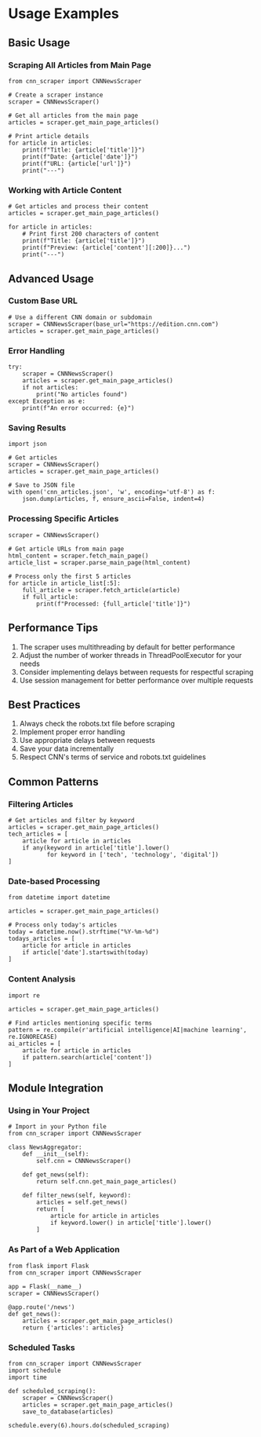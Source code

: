 # Usage Examples

## Basic Usage

### Scraping All Articles from Main Page

    from cnn_scraper import CNNNewsScraper
    
    # Create a scraper instance
    scraper = CNNNewsScraper()
    
    # Get all articles from the main page
    articles = scraper.get_main_page_articles()
    
    # Print article details
    for article in articles:
        print(f"Title: {article['title']}")
        print(f"Date: {article['date']}")
        print(f"URL: {article['url']}")
        print("---")

### Working with Article Content

    # Get articles and process their content
    articles = scraper.get_main_page_articles()
    
    for article in articles:
        # Print first 200 characters of content
        print(f"Title: {article['title']}")
        print(f"Preview: {article['content'][:200]}...")
        print("---")

## Advanced Usage

### Custom Base URL

    # Use a different CNN domain or subdomain
    scraper = CNNNewsScraper(base_url="https://edition.cnn.com")
    articles = scraper.get_main_page_articles()

### Error Handling

    try:
        scraper = CNNNewsScraper()
        articles = scraper.get_main_page_articles()
        if not articles:
            print("No articles found")
    except Exception as e:
        print(f"An error occurred: {e}")

### Saving Results

    import json
    
    # Get articles
    scraper = CNNNewsScraper()
    articles = scraper.get_main_page_articles()
    
    # Save to JSON file
    with open('cnn_articles.json', 'w', encoding='utf-8') as f:
        json.dump(articles, f, ensure_ascii=False, indent=4)

### Processing Specific Articles

    scraper = CNNNewsScraper()
    
    # Get article URLs from main page
    html_content = scraper.fetch_main_page()
    article_list = scraper.parse_main_page(html_content)
    
    # Process only the first 5 articles
    for article in article_list[:5]:
        full_article = scraper.fetch_article(article)
        if full_article:
            print(f"Processed: {full_article['title']}")

## Performance Tips

1. The scraper uses multithreading by default for better performance
2. Adjust the number of worker threads in ThreadPoolExecutor for your needs
3. Consider implementing delays between requests for respectful scraping
4. Use session management for better performance over multiple requests

## Best Practices

1. Always check the robots.txt file before scraping
2. Implement proper error handling
3. Use appropriate delays between requests
4. Save your data incrementally
5. Respect CNN's terms of service and robots.txt guidelines

## Common Patterns

### Filtering Articles

    # Get articles and filter by keyword
    articles = scraper.get_main_page_articles()
    tech_articles = [
        article for article in articles
        if any(keyword in article['title'].lower() 
               for keyword in ['tech', 'technology', 'digital'])
    ]

### Date-based Processing

    from datetime import datetime
    
    articles = scraper.get_main_page_articles()
    
    # Process only today's articles
    today = datetime.now().strftime("%Y-%m-%d")
    todays_articles = [
        article for article in articles
        if article['date'].startswith(today)
    ]

### Content Analysis

    import re
    
    articles = scraper.get_main_page_articles()
    
    # Find articles mentioning specific terms
    pattern = re.compile(r'artificial intelligence|AI|machine learning', re.IGNORECASE)
    ai_articles = [
        article for article in articles
        if pattern.search(article['content'])
    ]

## Module Integration

### Using in Your Project

    # Import in your Python file
    from cnn_scraper import CNNNewsScraper
    
    class NewsAggregator:
        def __init__(self):
            self.cnn = CNNNewsScraper()
        
        def get_news(self):
            return self.cnn.get_main_page_articles()
        
        def filter_news(self, keyword):
            articles = self.get_news()
            return [
                article for article in articles
                if keyword.lower() in article['title'].lower()
            ]

### As Part of a Web Application

    from flask import Flask
    from cnn_scraper import CNNNewsScraper
    
    app = Flask(__name__)
    scraper = CNNNewsScraper()
    
    @app.route('/news')
    def get_news():
        articles = scraper.get_main_page_articles()
        return {'articles': articles}

### Scheduled Tasks

    from cnn_scraper import CNNNewsScraper
    import schedule
    import time
    
    def scheduled_scraping():
        scraper = CNNNewsScraper()
        articles = scraper.get_main_page_articles()
        save_to_database(articles)
    
    schedule.every(6).hours.do(scheduled_scraping)
